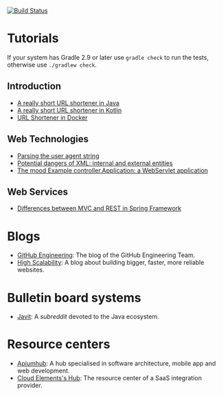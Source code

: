 [![Build Status](https://travis-ci.org/UNIZAR-30246-WebEngineering/tutorials.svg)](https://travis-ci.org/UNIZAR-30246-WebEngineering/tutorials)

# Tutorials

If your system has Gradle 2.9 or later use `gradle check` to run the tests, otherwise use `./gradlew check`.

## Introduction

* [A really short URL shortener in Java](urlshortener)
* [A really short URL shortener in Kotlin](urlshortener-kotlin)
* [URL Shortener in Docker](urlshortener-docker)

## Web Technologies

* [Parsing the user agent string](user-agent)
* [Potential dangers of XML: internal and external entities](xml-dangers)
* [The mood Example controller.Application: a WebServlet application](mood)

## Web Services
* [Differences between MVC and REST in Spring Framework](controller-mvc-rest)

# Blogs

* [GitHub Engineering](https://githubengineering.com/): The blog of the GitHub Engineering Team.
* [High Scalability](http://highscalability.com/): A blog about building bigger, faster, more reliable websites.

# Bulletin board systems

* [Javit](https://www.reddit.com/r/java/): A *subreddit* devoted to the Java ecosystem.

# Resource centers

* [Apiumhub](https://apiumhub.com/tech-blog-barcelona/): A hub specialised in software architecture, mobile app and web development.
* [Cloud Elements's Hub](https://resources.cloud-elements.com/): The resource center of a SaaS integration provider.

